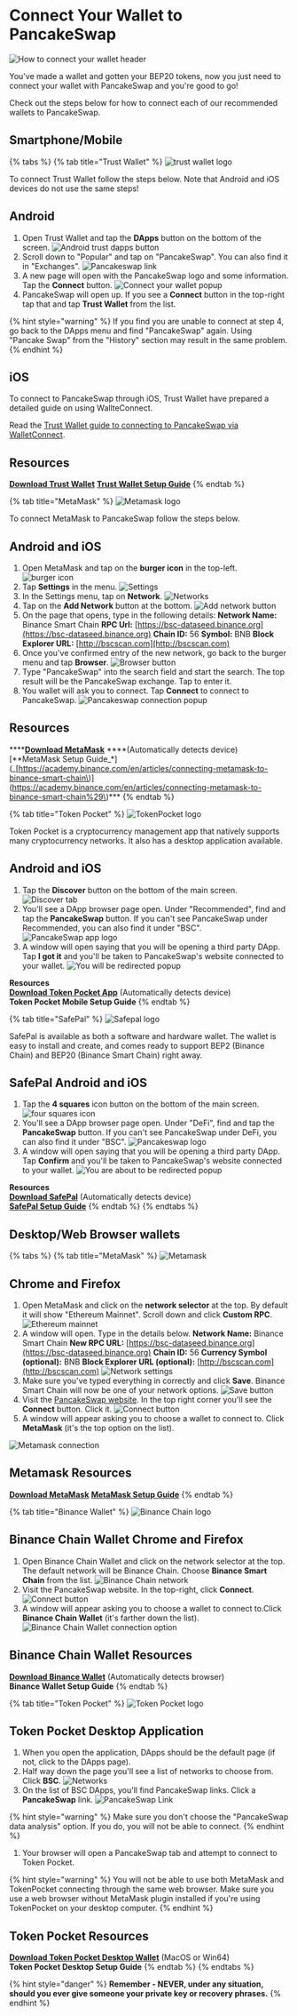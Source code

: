 # Connect Your Wallet to PancakeSwap

![How to connect your wallet header](../.gitbook/assets/docs-masthead-11-%20%281%29.png)

You've made a wallet and gotten your BEP20 tokens, now you just need to connect your wallet with PancakeSwap and you're good to go!

Check out the steps below for how to connect each of our recommended wallets to PancakeSwap.

## Smartphone/Mobile

{% tabs %}
{% tab title="Trust Wallet" %}
![trust wallet logo](../.gitbook/assets/image%20%2870%29.png)

To connect Trust Wallet follow the steps below. Note that Android and iOS devices do not use the same steps!

## Android

1. Open Trust Wallet and tap the **DApps** button on the bottom of the screen. ![Android trust dapps button](../.gitbook/assets/image%20%2898%29.png)
2. Scroll down to "Popular" and tap on "PancakeSwap". You can also find it in "Exchanges". ![Pancakeswap link](../.gitbook/assets/image%20%28138%29.png)
3. A new page will open with the PancakeSwap logo and some information. Tap the **Connect** button. ![Connect your wallet popup](../.gitbook/assets/image%20%28114%29.png)
4. PancakeSwap will open up. If you see a **Connect** button in the top-right tap that and tap **Trust Wallet** from the list.

{% hint style="warning" %}
If you find you are unable to connect at step 4, go back to the DApps menu and find "PancakeSwap" again. Using "Pancake Swap" from the "History" section may result in the same problem.
{% endhint %}

## iOS

To connect to PancakeSwap through iOS, Trust Wallet have prepared a detailed guide on using WallteConnect.

Read the [Trust Wallet guide to connecting to PancakeSwap via WalletConnect](https://community.trustwallet.com/t/using-walletconnect-to-access-pancakeswap/212307).

## **Resources**

[**Download Trust Wallet**](https://trustwallet.com/) [**Trust Wallet Setup Guide**](https://www.binance.com/en/blog/421499824684901157/How-to-Set-Up-and-Use-Trust-Wallet-for-Binance-Smart-Chain)
{% endtab %}

{% tab title="MetaMask" %}
![Metamask logo](../.gitbook/assets/image%20%2833%29%20%283%29.png)

To connect MetaMask to PancakeSwap follow the steps below.

## Android and iOS

1. Open MetaMask and tap on the **burger icon** in the top-left. ![burger icon](../.gitbook/assets/image%20%2824%29.png)
2. Tap **Settings** in the menu. ![Settings](../.gitbook/assets/image%20%2885%29.png)
3. In the Settings menu, tap on **Network**. ![Networks](../.gitbook/assets/image%20%2843%29.png)
4. Tap on the **Add Network** button at the bottom. ![Add network button](../.gitbook/assets/image%20%2882%29.png)
5. On the page that opens, type in the following details: **Network Name:** Binance Smart Chain **RPC Url:** [https://bsc-dataseed.binance.org](https://bsc-dataseed.binance.org) **Chain ID:** 56 **Symbol:** BNB **Block Explorer URL:** [http://bscscan.com](http://bscscan.com)
6. Once you've confirmed entry of the new network, go back to the burger menu and tap **Browser**. ![Browser button](../.gitbook/assets/image%20%2869%29.png)
7. Type "PancakeSwap" into the search field and start the search. The top result will be the PancakeSwap exchange. Tap to enter it.
8. You wallet will ask you to connect. Tap **Connect** to connect to PancakeSwap. ![Pancakeswap connection popup](../.gitbook/assets/image%20%2866%29.png)

## Resources

\*\*\*\*[**Download MetaMask**](https://metamask.io/download.html) **\*\*\(Automatically detects device\)  
\[**MetaMask Setup Guide_\*\]\(_[https://academy.binance.com/en/articles/connecting-metamask-to-binance-smart-chain\)\](https://academy.binance.com/en/articles/connecting-metamask-to-binance-smart-chain%29\)\*\*\*
{% endtab %}

{% tab title="Token Pocket" %}
![TokenPocket logo](../.gitbook/assets/image%20%28125%29%20%281%29.png)

Token Pocket is a cryptocurrency management app that natively supports many cryptocurrency networks. It also has a desktop application available.

## **Android and iOS**

1. Tap the **Discover** button on the bottom of the main screen. ![Discover tab](../.gitbook/assets/image%20%28131%29.png)
2. You'll see a DApp browser page open. Under "Recommended", find and tap the **PancakeSwap** button. If you can't see PancakeSwap under Recommended, you can also find it under "BSC". ![PancakeSwap app logo](../.gitbook/assets/image%20%28115%29.png)
3. A window will open saying that you will be opening a third party DApp. Tap **I got it** and you'll be taken to PancakeSwap's website connected to your wallet. ![You will be redirected popup](../.gitbook/assets/image%20%28119%29.png)

**Resources**  
[**Download Token Pocket App**](https://www.tokenpocket.pro/en/download/app) \(Automatically detects device\)  
**Token Pocket Mobile Setup Guide**
{% endtab %}

{% tab title="SafePal" %}
![Safepal logo](../.gitbook/assets/image%20%2826%29.png)

SafePal is available as both a software and hardware wallet. The wallet is easy to install and create, and comes ready to support BEP2 \(Binance Chain\) and BEP20 \(Binance Smart Chain\) right away.

## **SafePal Android and iOS**

1. Tap the **4 squares** icon button on the bottom of the main screen. ![four squares icon](../.gitbook/assets/image%20%2878%29.png)
2. You'll see a DApp browser page open. Under "DeFi", find and tap the **PancakeSwap** button. If you can't see PancakeSwap under DeFi, you can also find it under "BSC". ![Pancakeswap logo](../.gitbook/assets/image%20%2854%29.png)
3. A window will open saying that you will be opening a third party DApp. Tap **Confirm** and you'll be taken to PancakeSwap's website connected to your wallet. ![You are about to be redirected popup](../.gitbook/assets/image%20%28137%29.png)

**Resources**  
​[**Download SafePal**](https://safepal.io/download) \(Automatically detects device\)  
[**SafePal Setup Guide**](https://blog.safepal.io/binance-smart-chain-x-safepal/)
{% endtab %}
{% endtabs %}

## **Desktop/Web Browser wallets**

{% tabs %}
{% tab title="MetaMask" %}
![Metamask](../.gitbook/assets/image%20%2833%29%20%281%29.png)

## Chrome and Firefox

1. Open MetaMask and click on the **network selector** at the top. By default it will show "Ethereum Mainnet". Scroll down and click **Custom RPC**. ![Ethereum mainnet](../.gitbook/assets/image%20%2812%29.png)
2. A window will open. Type in the details below. **Network Name:** Binance Smart Chain **New RPC URL:** [https://bsc-dataseed.binance.org](https://bsc-dataseed.binance.org) **Chain ID:** 56 **Currency Symbol \(optional\):** BNB **Block Explorer URL \(optional\):** [http://bscscan.com](http://bscscan.com) ![Network settings](../.gitbook/assets/image%20%2849%29.png)
3. Make sure you've typed everything in correctly and click **Save**. Binance Smart Chain will now be one of your network options. ![Save button](../.gitbook/assets/image%20%2839%29.png)
4. Visit the [PancakeSwap website](https://pancakeswap.finance/). In the top right corner you'll see the **Connect** button. Click it. ![Connect button](../.gitbook/assets/image%20%28164%29%20%281%29.png)
5. A window will appear asking you to choose a wallet to connect to. Click **MetaMask** \(it's the top option on the list\).

![Metamask connection](../.gitbook/assets/image%20%284%29.png)

## Metamask Resources

[**Download MetaMask**](https://metamask.io/download.html) [**MetaMask Setup Guide**](https://academy.binance.com/en/articles/connecting-metamask-to-binance-smart-chain)
{% endtab %}

{% tab title="Binance Wallet" %}
![Binance Chain logo](../.gitbook/assets/image%20%28126%29.png)

## Binance Chain Wallet Chrome and Firefox

1. Open Binance Chain Wallet and click on the network selector at the top. The default network will be Binance Chain. Choose **Binance Smart Chain** from the list. ![Binance Chain network](../.gitbook/assets/image%20%2871%29.png)
2. Visit the PancakeSwap website. In the top-right, click **Connect**. ![Connect button](../.gitbook/assets/image%20%28164%29.png)
3. A window will appear asking you to choose a wallet to connect to.Click **Binance Chain Wallet** \(it's farther down the list\). ![Binance Chain Wallet connection option](../.gitbook/assets/image%20%2830%29.png)

## Binance Chain Wallet Resources

[**Download Binance Wallet**](https://www.binance.org/en) \(Automatically detects browser\)  
**Binance Wallet Setup Guide**
{% endtab %}

{% tab title="Token Pocket" %}
![Token Pocket logo](../.gitbook/assets/image%20%28125%29.png)

## Token Pocket Desktop Application

1. When you open the application, DApps should be the default page \(if not, click to the DApps page\).
2. Half way down the page you'll see a list of networks to choose from. Click **BSC**. ![Networks](../.gitbook/assets/image%20%2847%29.png)
3. On the list of BSC DApps, you'll find PancakeSwap links. Click a **PancakeSwap** link. ![PancakeSwap Link](../.gitbook/assets/image%20%28111%29.png)

{% hint style="warning" %}
Make sure you don't choose the "PancakeSwap data analysis" option. If you do, you will not be able to connect.
{% endhint %}

1. Your browser will open a PancakeSwap tab and attempt to connect to Token Pocket.

{% hint style="warning" %}
You will not be able to use both MetaMask and TokenPocket connecting through the same web browser. Make sure you use a web browser without MetaMask plugin installed if you're using TokenPocket on your desktop computer.
{% endhint %}

## Token Pocket Resources

[**Download Token Pocket Desktop Wallet**](https://www.tokenpocket.pro/en/download/pc) \(MacOS or Win64\)  
**Token Pocket Desktop Setup Guide**
{% endtab %}
{% endtabs %}

{% hint style="danger" %}
**Remember - NEVER, under any situation, should you ever give someone your private key or recovery phrases.**
{% endhint %}

